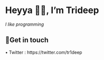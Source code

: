 <h1>Heyya 👋🏼,  I’m Trideep</h1>
<i> I like programming </i>

<h2>💬Get in touch</h2>
• Twitter : https://twitter.com/tr1deep
<!---
tr1deep/tr1deep is a ✨ special ✨ repository because its `README.md` (this file) appears on your GitHub profile.
You can click the Preview link to take a look at your changes.
--->
